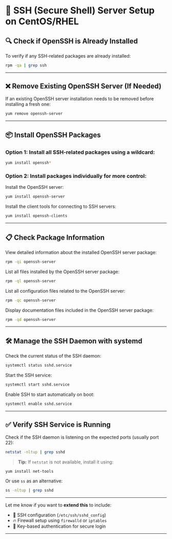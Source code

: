 
# 🚀 SSH (Secure Shell) Server Setup on CentOS/RHEL

## 🔍 Check if OpenSSH is Already Installed

To verify if any SSH-related packages are already installed:

```bash
rpm -qa | grep ssh
```

---

## ❌ Remove Existing OpenSSH Server (If Needed)

If an existing OpenSSH server installation needs to be removed before installing a fresh one:

```bash
yum remove openssh-server
```

---

## 📦 Install OpenSSH Packages

### Option 1: Install all SSH-related packages using a wildcard:

```bash
yum install openssh*
```

### Option 2: Install packages individually for more control:

Install the OpenSSH server:

```bash
yum install openssh-server
```

Install the client tools for connecting to SSH servers:

```bash
yum install openssh-clients
```

---

## 📋 Check Package Information

View detailed information about the installed OpenSSH server package:

```bash
rpm -qi openssh-server
```

List all files installed by the OpenSSH server package:

```bash
rpm -ql openssh-server
```

List all configuration files related to the OpenSSH server:

```bash
rpm -qc openssh-server
```

Display documentation files included in the OpenSSH server package:

```bash
rpm -qd openssh-server
```

---

## 🛠️ Manage the SSH Daemon with systemd

Check the current status of the SSH daemon:

```bash
systemctl status sshd.service
```

Start the SSH service:

```bash
systemctl start sshd.service
```

Enable SSH to start automatically on boot:

```bash
systemctl enable sshd.service
```

---

## ✅ Verify SSH Service is Running

Check if the SSH daemon is listening on the expected ports (usually port 22):

```bash
netstat -nltup | grep sshd
```

> **Tip:** If `netstat` is not available, install it using:

```bash
yum install net-tools
```

Or use `ss` as an alternative:

```bash
ss -nltup | grep sshd
```

---

Let me know if you want to **extend this** to include:

- 🔧 SSH configuration (`/etc/ssh/sshd_config`)  
- 🔥 Firewall setup using `firewalld` or `iptables`  
- 🔐 Key-based authentication for secure login  

---
